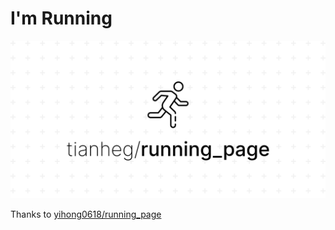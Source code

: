 # I'm Running

![](assets/running_page.png)

Thanks to [yihong0618/running_page](https://github.com/yihong0618/running_page)